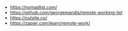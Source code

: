- https://nomadlist.com/
- https://github.com/georgemandis/remote-working-list
- https://outsite.co/
- https://zapier.com/learn/remote-work/
